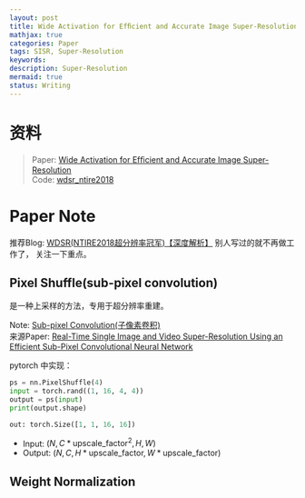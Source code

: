 ```yaml
---
layout: post
title: Wide Activation for Efﬁcient and Accurate Image Super-Resolution
mathjax: true
categories: Paper
tags: SISR, Super-Resolution
keywords:
description: Super-Resolution
mermaid: true
status: Writing
---
```


# 资料
> Paper: [Wide Activation for Efﬁcient and Accurate Image Super-Resolution](https://arxiv.org/abs/1808.08718)  
> Code: [wdsr_ntire2018](https://github.com/JiahuiYu/wdsr_ntire2018)

# Paper Note

推荐Blog: [WDSR(NTIRE2018超分辨率冠军)【深度解析】](https://blog.csdn.net/leviopku/article/details/85048846)
别人写过的就不再做工作了， 关注一下重点。

## Pixel Shuffle(sub-pixel convolution)
是一种上采样的方法，专用于超分辨率重建。

Note: [Sub-pixel Convolution(子像素卷积)](https://blog.csdn.net/leviopku/article/details/84975282)  
来源Paper: [Real-Time Single Image and Video Super-Resolution Using an Efficient Sub-Pixel Convolutional Neural Network](https://arxiv.org/abs/1609.05158)

pytorch 中实现： 

```Python
ps = nn.PixelShuffle(4)
input = torch.rand((1, 16, 4, 4))
output = ps(input)
print(output.shape)

out: torch.Size([1, 1, 16, 16])
```

 - Input: $(N, C * \text{upscale_factor}^2, H, W)$  
 - Output: $(N, C, H * \text{upscale_factor}, W * \text{upscale_factor})$


## Weight Normalization